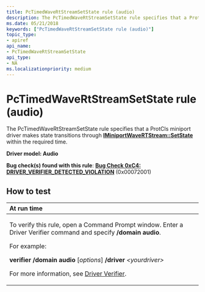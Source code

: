 ```yaml
---
title: PcTimedWaveRtStreamSetState rule (audio)
description: The PcTimedWaveRtStreamSetState rule specifies that a ProtCls miniport driver makes state transitions through IMiniportWaveRTStream SetState within the required time.
ms.date: 05/21/2018
keywords: ["PcTimedWaveRtStreamSetState rule (audio)"]
topic_type:
- apiref
api_name:
- PcTimedWaveRtStreamSetState
api_type:
- NA
ms.localizationpriority: medium
---
```


# PcTimedWaveRtStreamSetState rule (audio)


The PcTimedWaveRtStreamSetState rule specifies that a ProtCls miniport driver makes state transitions through [**IMiniportWaveRTStream::SetState**](/previous-versions/windows/hardware/drivers/ff536756(v=vs.85)) within the required time.

**Driver model: Audio**

**Bug check(s) found with this rule**: [**Bug Check 0xC4: DRIVER\_VERIFIER\_DETECTED\_VIOLATION**](../debugger/bug-check-0xc4--driver-verifier-detected-violation.md) (0x00072001)


## How to test

<table>
<colgroup>
<col width="100%" />
</colgroup>
<thead>
<tr class="header">
<th align="left">At run time</th>
</tr>
</thead>
<tbody>
<tr class="odd">
<td align="left"><p>To verify this rule, open a Command Prompt window. Enter a Driver Verifier command and specify <strong>/domain audio</strong>.</p>
<p>For example:</p>
<p><strong>verifier /domain audio</strong> [<em>options</em>] <strong>/driver</strong> <em>&lt;yourdriver&gt;</em></p>
<p>For more information, see <a href="/windows-hardware/drivers/devtest/driver-verifier" data-raw-source="[Driver Verifier](./driver-verifier.md)">Driver Verifier</a>.</p></td>
</tr>
</tbody>
</table>

 


